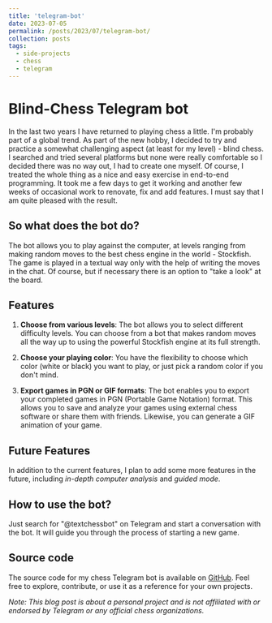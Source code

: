 ```yaml
---
title: 'telegram-bot'
date: 2023-07-05
permalink: /posts/2023/07/telegram-bot/
collection: posts
tags:
  - side-projects
  - chess 
  - telegram
---
```


# Blind-Chess Telegram bot
In the last two years I have returned to playing chess a little. I'm probably part of a global trend. As part of the new hobby, I decided to try and practice a somewhat challenging aspect (at least for my level) - blind chess. I searched and tried several platforms but none were really comfortable so I decided there was no way out, I had to create one myself.
Of course, I treated the whole thing as a nice and easy exercise in end-to-end programming.
It took me a few days to get it working and another few weeks of occasional work to renovate, fix and add features.
I must say that I am quite pleased with the result.

## So what does the bot do?

The bot allows you to play against the computer, at levels ranging from making random moves to the best chess engine in the world - Stockfish. The game is played in a textual way only with the help of writing the moves in the chat. Of course, but if necessary there is an option to "take a look" at the board.

## Features

1. **Choose from various levels**: The bot allows you to select different difficulty levels. You can choose from a bot that makes random moves all the way up to using the powerful Stockfish engine at its full strength. 

2. **Choose your playing color**: You have the flexibility to choose which color (white or black) you want to play, or just pick a random color if you don't mind. 

3. **Export games in PGN or GIF formats**: The bot enables you to export your completed games in PGN (Portable Game Notation) format. This allows you to save and analyze your games using external chess software or share them with friends. Likewise, you can generate a GIF animation of your game.

## Future Features

In addition to the current features, I plan  to add some more features in the future, including *in-depth computer analysis* and *guided mode*.

## How to use the bot?

Just search for "@textchessbot" on Telegram and start a conversation with the bot. It will guide you through the process of starting a new game.

## Source code

The source code for my chess Telegram bot is available on [GitHub](https://github.com/menisadi/ChessBot). Feel free to explore, contribute, or use it as a reference for your own projects.

*Note: This blog post is about a personal project and is not affiliated with or endorsed by Telegram or any official chess organizations.*

